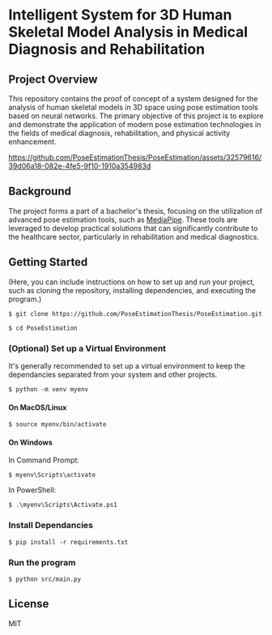# Intelligent System for 3D Human Skeletal Model Analysis in Medical Diagnosis and Rehabilitation

## Project Overview

This repository contains the proof of concept of a system designed for the analysis of human skeletal models in 3D space using pose estimation tools based on neural networks. The primary objective of this project is to explore and demonstrate the application of modern pose estimation technologies in the fields of medical diagnosis, rehabilitation, and physical activity enhancement.


https://github.com/PoseEstimationThesis/PoseEstimation/assets/32579616/39d06a18-082e-4fe5-9f10-1910a354983d


## Background

The project forms a part of a bachelor's thesis, focusing on the utilization of advanced pose estimation tools, such as [MediaPipe](https://developers.google.com/mediapipe). These tools are leveraged to develop practical solutions that can significantly contribute to the healthcare sector, particularly in rehabilitation and medical diagnostics.

## Getting Started

(Here, you can include instructions on how to set up and run your project, such as cloning the repository, installing dependencies, and executing the program.)

```
$ git clone https://github.com/PoseEstimationThesis/PoseEstimation.git
```

```
$ cd PoseEstimation
```

### (Optional) Set up a Virtual Environment

It's generally recommended to set up a virtual environment to keep the 
dependancies separated from your system and other projects.

```
$ python -m venv myenv
```

#### On MacOS/Linux

```
$ source myenv/bin/activate
```
#### On Windows

In Command Prompt:

```
$ myenv\Scripts\activate
```

In PowerShell:

```
$ .\myenv\Scripts\Activate.ps1
```

### Install Dependancies

```
$ pip install -r requirements.txt
```

### Run the program

```
$ python src/main.py
```

## License

MIT
